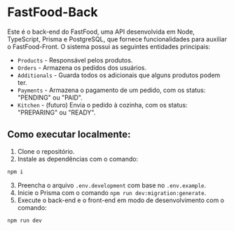 # FastFood-Back

Este é o back-end do FastFood, uma API desenvolvida em Node, TypeScript, Prisma e PostgreSQL, que fornece funcionalidades para auxiliar o FastFood-Front. 
O sistema possui as seguintes entidades principais:
+ `Products` - Responsável pelos produtos.
+ `Orders` - Armazena os pedidos dos usuários.
+ `Additionals` - Guarda todos os adicionais que alguns produtos podem ter.
+ `Payments` - Armazena o pagamento de um pedido, com os status: "PENDING" ou "PAID".
+ `Kitchen` - (futuro) Envia o pedido à cozinha, com os status: "PREPARING" ou "READY".

## Como executar localmente:

1. Clone o repositório.
2. Instale as dependências com o comando:
```bash
npm i
```
3. Preencha o arquivo `.env.development` com base no `.env.example`.
4. Inicie o Prisma com o comando `npm run dev:migration:generate`.
5. Execute o back-end e o front-end em modo de desenvolvimento com o comando:
```bash
npm run dev
```
